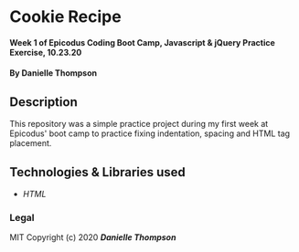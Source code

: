 # Cookie Recipe

#### Week 1 of Epicodus Coding Boot Camp, Javascript & jQuery Practice Exercise, 10.23.20

#### By Danielle Thompson

## Description
This repository was a simple practice project during my first week at Epicodus' boot camp to practice fixing indentation, spacing and HTML tag placement. 

## Technologies & Libraries used
* _HTML_

### Legal 

MIT Copyright (c) 2020 **_Danielle Thompson_**
